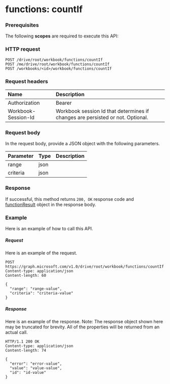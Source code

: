# functions: countIf


### Prerequisites
The following **scopes** are required to execute this API: 
### HTTP request
<!-- { "blockType": "ignored" } -->
```http
POST /drive/root/workbook/functions/countIf
POST /me/drive/root/workbook/functions/countIf
POST /workbooks/<id>/workbook/functions/countIf

```
### Request headers
| Name       | Description|
|:---------------|:----------|
| Authorization  | Bearer <code>|
| Workbook-Session-Id  | Workbook session Id that determines if changes are persisted or not. Optional.|

### Request body
In the request body, provide a JSON object with the following parameters.

| Parameter	   | Type	|Description|
|:---------------|:--------|:----------|
|range|json||
|criteria|json||

### Response
If successful, this method returns `200, OK` response code and [functionResult](../resources/functionresult.md) object in the response body.

### Example
Here is an example of how to call this API.
##### Request
Here is an example of the request.
<!-- {
  "blockType": "request",
  "name": "functions_countif"
}-->
```http
POST https://graph.microsoft.com/v1.0/drive/root/workbook/functions/countIf
Content-type: application/json
Content-length: 60

{
  "range": "range-value",
  "criteria": "criteria-value"
}
```

##### Response
Here is an example of the response. Note: The response object shown here may be truncated for brevity. All of the properties will be returned from an actual call.
<!-- {
  "blockType": "response",
  "truncated": true,
  "@odata.type": "microsoft.graph.functionResult"
} -->
```http
HTTP/1.1 200 OK
Content-type: application/json
Content-length: 74

{
  "error": "error-value",
  "value": "value-value",
  "id": "id-value"
}
```

<!-- uuid: 8fcb5dbc-d5aa-4681-8e31-b001d5168d79
2015-10-25 14:57:30 UTC -->
<!-- {
  "type": "#page.annotation",
  "description": "functions: countIf",
  "keywords": "",
  "section": "documentation",
  "tocPath": ""
}-->